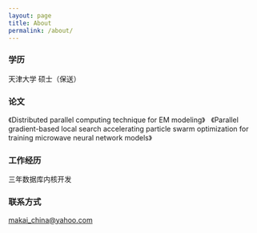 ```yaml
---
layout: page
title: About
permalink: /about/
---
```


### 学历  

天津大学 硕士（保送）   

### 论文  

《Distributed parallel computing technique for EM modeling》  
《Parallel gradient-based local search accelerating particle swarm optimization for training microwave neural network models》  


### 工作经历

三年数据库内核开发  

### 联系方式

[makai_china@yahoo.com](mailto:makai_china@yahoo.com)
